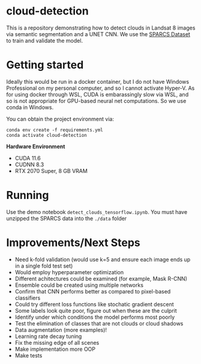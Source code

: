 # cloud-detection
This is a repository demonstrating how to detect clouds in Landsat 8 images via semantic segmentation and a UNET CNN. 
We use the [SPARCS Dataset](https://www.usgs.gov/landsat-missions/spatial-procedures-automated-removal-cloud-and-shadow-sparcs-validation-data) to train and validate the model.

# Getting started
Ideally this would be run in a docker container, but I do not have Windows Professional on my personal computer, and so 
I cannot activate Hyper-V. As for using docker through WSL, CUDA is embarassingly slow via WSL, and so is not appropriate 
for GPU-based neural net computations. So we use conda in Windows.

You can obtain the project environment via:
```
conda env create -f requirements.yml
conda activate cloud-detection
```
**Hardware Environment**
* CUDA 11.6
* CUDNN 8.3
* RTX 2070 Super, 8 GB VRAM

# Running
Use the demo notebook `detect_clouds_tensorflow.ipynb`. You must have unzipped the SPARCS data into the `./data` folder


# Improvements/Next Steps
* Need k-fold validation (would use k=5 and ensure each image ends up in a single fold test set)
* Would employ hyperparameter optimization
* Different achitectures could be examined (for example, Mask R-CNN)
* Ensemble could be created using multiple networks
* Confirm that CNN performs better as compared to pixel-based classifiers
* Could try different loss functions like stochatic gradient descent
* Some labels look quite poor, figure out when these are the culprit
* Identify under which conditions the model performs most poorly
* Test the elimination of classes that are not clouds or cloud shadows
* Data augmentation (more examples)!
* Learning rate decay tuning
* Fix the missing edge of all scenes
* Make implementation more OOP
* Make tests
